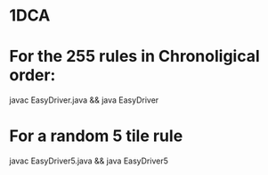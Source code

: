 # 1DCA

# For the 255 rules in Chronoligical order:
javac EasyDriver.java && java EasyDriver

# For a random 5 tile rule
javac EasyDriver5.java && java EasyDriver5
